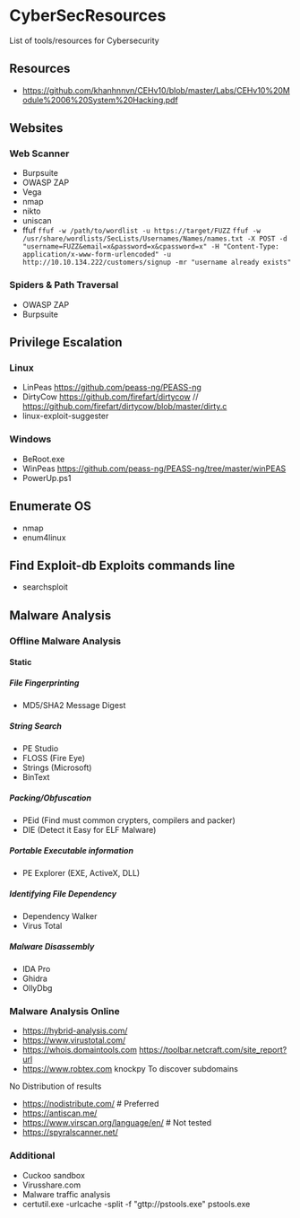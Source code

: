 # CyberSecResources
List of tools/resources for Cybersecurity
## Resources
- https://github.com/khanhnnvn/CEHv10/blob/master/Labs/CEHv10%20Module%2006%20System%20Hacking.pdf

## Websites
### Web Scanner
  - Burpsuite
  - OWASP ZAP
  - Vega
  - nmap
  - nikto
  - uniscan
  - ffuf
    ``` ffuf -w /path/to/wordlist -u https://target/FUZZ ```
    ``` ffuf -w /usr/share/wordlists/SecLists/Usernames/Names/names.txt -X POST -d "username=FUZZ&email=x&password=x&cpassword=x" -H "Content-Type: application/x-www-form-urlencoded" -u http://10.10.134.222/customers/signup -mr "username already exists" ```

### Spiders & Path Traversal
- OWASP ZAP
- Burpsuite

## Privilege Escalation
### Linux
- LinPeas https://github.com/peass-ng/PEASS-ng
- DirtyCow https://github.com/firefart/dirtycow // https://github.com/firefart/dirtycow/blob/master/dirty.c
- linux-exploit-suggester
  
### Windows
- BeRoot.exe
- WinPeas https://github.com/peass-ng/PEASS-ng/tree/master/winPEAS
- PowerUp.ps1


## Enumerate OS
- nmap
- enum4linux

## Find Exploit-db Exploits commands line
- searchsploit

## Malware Analysis
### Offline Malware Analysis

#### Static

##### File Fingerprinting
- MD5/SHA2 Message Digest 

##### String Search
- PE Studio
- FLOSS (Fire Eye) 
- Strings (Microsoft) 
- BinText

##### Packing/Obfuscation
- PEid (Find must common crypters, compilers and packer)
- DIE (Detect it Easy for ELF Malware)

##### Portable Executable information
- PE Explorer (EXE, ActiveX, DLL)

##### Identifying File Dependency
- Dependency Walker
- Virus Total

##### Malware Disassembly 
- IDA Pro
- Ghidra
- OllyDbg

### Malware Analysis Online
- https://hybrid-analysis.com/
- https://www.virustotal.com/
- https://whois.domaintools.com
https://toolbar.netcraft.com/site_report?url
- https://www.robtex.com
knockpy To discover subdomains

No Distribution of results
- https://nodistribute.com/ # Preferred
- https://antiscan.me/
- https://www.virscan.org/language/en/ # Not tested
- https://spyralscanner.net/

### Additional
- Cuckoo sandbox
- Virusshare.com
- Malware traffic analysis
- certutil.exe -urlcache -split -f "gttp://pstools.exe" pstools.exe
